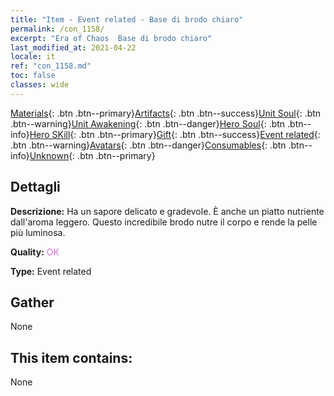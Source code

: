 ```yaml
---
title: "Item - Event related - Base di brodo chiaro"
permalink: /con_1158/
excerpt: "Era of Chaos  Base di brodo chiaro"
last_modified_at: 2021-04-22
locale: it
ref: "con_1158.md"
toc: false
classes: wide
---
```

 [Materials](/ItemsIT/){: .btn .btn--primary}[Artifacts](/ItemsIT/Artifacts/){: .btn .btn--success}[Unit Soul](/ItemsIT/UnitSoul/){: .btn .btn--warning}[Unit Awakening](/ItemsIT/UnitAwakening/){: .btn .btn--danger}[Hero Soul](/ItemsIT/HeroSoul/){: .btn .btn--info}[Hero SKill](/ItemsIT/HeroSkill/){: .btn .btn--primary}[Gift](/ItemsIT/Gift/){: .btn .btn--success}[Event related](/ItemsIT/Events/){: .btn .btn--warning}[Avatars](/ItemsIT/Avatars/){: .btn .btn--danger}[Consumables](/ItemsIT/Consumables/){: .btn .btn--info}[Unknown](/ItemsIT/Unknown/){: .btn .btn--primary}

## Dettagli
 **Descrizione:** Ha un sapore delicato e gradevole. È anche un piatto nutriente dall'aroma leggero. Questo incredibile brodo nutre il corpo e rende la pelle più luminosa.

 **Quality:** <span style="color: #DA70D6">OK</span>

 **Type:** Event related

## Gather

  None

## This item contains:

  None

